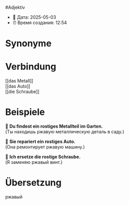 #Adjektiv
- 📍 Дата: 2025-05-03
- ⏰ Время создания: 12:54
# Synonyme

# Verbindung 
[[das Metall]]  
[[das Auto]]  
[[die Schraube]]
# Beispiele

🔹 **Du findest ein rostiges Metallteil im Garten.**  
(Ты находишь ржавую металлическую деталь в саду.)

🔹 **Sie repariert ein rostiges Auto.**  
(Она ремонтирует ржавую машину.)

🔹 **Ich ersetze die rostige Schraube.**  
(Я заменяю ржавый винт.)
# Übersetzung
ржавый